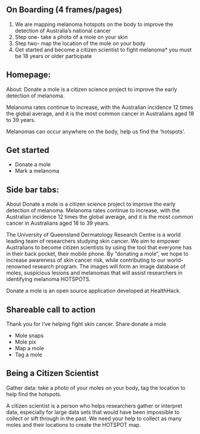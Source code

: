 ## On Boarding (4 frames/pages)
1.	We are mapping melanoma hotspots on the body to improve the detection of Australia’s national cancer
2.	Step one- take a photo of a mole on your skin
3.	Step two- map the location of the mole on your body
4.	Get started and become a citizen scientist to fight melanoma* you must be 18 years or older participate

## Homepage:
About:
Donate a mole is a citizen science project to improve the early detection of melanoma. 

Melanoma rates continue to increase, with the Australian incidence 12 times the global average, and it is the most common cancer in Australians aged 18 to 39 years.

Melanomas can occur anywhere on the body, help us find the ‘hotspots’.
 

<Get started>

## Get started
*	Donate a mole
*	Mark a melanoma
	
## Side bar tabs:
About
Donate a mole is a citizen science project to improve the early detection of melanoma. Melanoma rates continue to increase, with the Australian incidence 12 times the global average, and it is the most common cancer in Australians aged 18 to 39 years.

The University of Queensland Dermatology Research Centre is a world leading team of researchers studying skin cancer. We aim to empower Australians to become citizen scientists by using the tool that everyone has in their back pocket, their mobile phone. By “donating a mole”, we hope to increase awareness of skin cancer risk, while contributing to our world-renowned research program. The images will form an image database of moles, suspicious lesions and melanomas that will assist researchers in identifying melanoma HOTSPOTS.

Donate a mole is an open source application developed at HealthHack.


## Shareable call to action
Thank you for I’ve helping fight skin cancer. Share donate a mole

* Mole snaps
* Mole pix
* Map a mole
* Tag a mole


## Being a Citizen Scientist
Gather data: take a photo of your moles on your body, tag the location to help find the hotspots.

A citizen scientist is a person who helps researchers gather or interpret data, especially for large data sets that would have been impossible to collect or sift through in the past. We need your help to collect as many moles and their locations to create the HOTSPOT map. 


